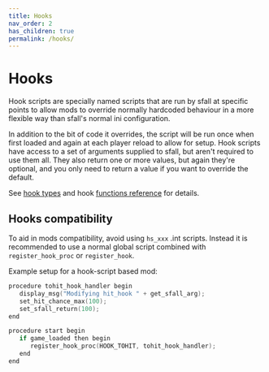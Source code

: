 ```yaml
---
title: Hooks
nav_order: 2
has_children: true
permalink: /hooks/
---
```


# Hooks

Hook scripts are specially named scripts that are run by sfall at specific points to allow mods to override normally hardcoded behaviour in a more flexible way than sfall's normal ini configuration.

In addition to the bit of code it overrides, the script will be run once when first loaded and again at each player reload to allow for setup. Hook scripts have access to a set of arguments supplied to sfall, but aren't required to use them all. They also return one or more values, but again they're optional, and you only need to return a value if you want to override the default.

See [hook types](hook-types/) and hook [functions reference](hook-functions/) for details.

## Hooks compatibility

To aid in mods compatibility, avoid using `hs_xxx` .int scripts. Instead it is recommended to use a normal global script combined with `register_hook_proc` or `register_hook`.

Example setup for a hook-script based mod:

```c++
procedure tohit_hook_handler begin
   display_msg("Modifying hit_hook " + get_sfall_arg);
   set_hit_chance_max(100);
   set_sfall_return(100);
end

procedure start begin
   if game_loaded then begin
      register_hook_proc(HOOK_TOHIT, tohit_hook_handler);
   end
end
```
